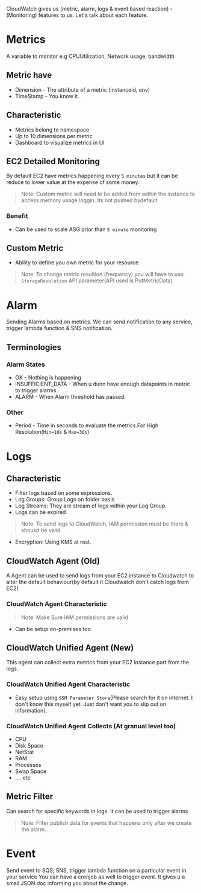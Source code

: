 CloudWatch gives us (metric, alarm, logs & event based reaction) - (Monitoring) features to us.
Let's talk about each feature.
# Metrics
A variable to monitor e.g CPUUtilization, Network usage, bandwidth
## Metric have
- Dimension - The attribute of a metric (instanceid, env)
- TimeStamp - You know it.
## Characteristic
- Metrics belong to namespace
- Up to 10 dimensions per metric
- Dashboard to visualize metrics in UI
## EC2 Detailed Monitoring
By default EC2 have metrics happening every `5 minutes` but it can be reduce to lower value at the expense of some money.
> Note: Custom metric will need to be added from within the instance to access memory usage loggin. Its not pushed bydefault
### Benefit
- Can be used to scale ASG prior than `5 minute` monitoring
## Custom Metric
- Ability to define you own metric for your resource
> Note: To change metric resultion (frequency) you will have to use `StorageResolution` API parameter(API used is PutMetricData)

# Alarm
Sending Alarms based on metrics. We can send notification to any service, trigger lambda function & SNS notification.
## Terminologies
### Alarm States
- OK - Nothing is happening
- INSUFFICIENT_DATA - When u dunn have enough datapoints in metric to trigger alarms.
- ALARM - When Alarm threshold has passed.
### Other
- Period - Time in seconds to evaluate the metrics.For High Resolution(`Min=10s` & `Max=30s`)

# Logs
## Characteristic
- Filter logs based on some expressions.
- Log Groups: Group Logs on folder basis
- Log Streams: They are stream of logs within your Log Group.
- Logs can be expired
> Note: To send logs to CloudWatch, IAM permission must be there & shoukd be valid.
- Encryption: Using KMS at rest.
## CloudWatch Agent (Old)
A Agent can be used to send logs from your EC2 instance to Cloudwatch to alter the default behaviour(by default it Cloudwatch don't catch logs from EC2)
### CloudWatch Agent Characteristic
> Note: Make Sure IAM permissions are valid
- Can be setup on-premises too.
## CloudWatch Unified Agent (New)
This agent can collect extra metrics from your EC2 instance part from the logs. 
### CloudWatch Unified Agent Characteristic
- Easy setup using `SSM Parameter Store`(Please search for it on internet. I don't know this myself yet. Just don't want you to slip out on information).
### CloudWatch Unified Agent Collects (At granual level too)
- CPU
- Disk Space
- NetStat
- RAM
- Processes
- Swap Space
- .... etc
## Metric Filter
Can search for specific keywords in logs.
It can be used to trigger alarms
> Note: Filter publish data for events that happens only after we create the alarm.

# Event
Send event to SQS, SNS, trigger lambda function on a particular event in your service
You can have a cronjob as well to trigger event.
It gives u a small JSON doc informing you about the change.
